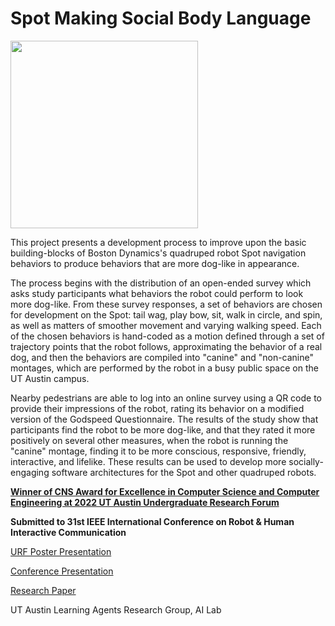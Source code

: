 # Spot Making Social Body Language

<img src="https://d33wubrfki0l68.cloudfront.net/dd322f87de0e52e2cf381e96d4392b135b6dca61/8fd3c/_images/spotframes.png" width="300">

This project presents a development process to improve upon the basic building-blocks of Boston Dynamics's quadruped robot Spot navigation behaviors to produce behaviors that are more dog-like in appearance. 

The process begins with the distribution of an open-ended survey which asks study participants what behaviors the robot could perform to look more dog-like. From these survey responses, a set of behaviors are chosen for development on the Spot: tail wag, play bow, sit, walk in circle, and spin, as well as matters of smoother movement and varying walking speed. Each of the chosen behaviors is hand-coded as a motion defined through a set of trajectory points that the robot follows, approximating the behavior of a real dog, and then the behaviors are compiled into "canine" and "non-canine" montages, which are performed by the robot in a busy public space on the UT Austin campus. 

Nearby pedestrians are able to log into an online survey using a QR code to provide their impressions of the robot, rating its behavior on a modified version of the Godspeed Questionnaire. The results of the study show that participants find the robot to be more dog-like, and that they rated it more positively on several other measures, when the robot is running the "canine" montage, finding it to be more conscious, responsive, friendly, interactive, and lifelike. These results can be used to develop more socially-engaging software architectures for the Spot and other quadruped robots.

[**Winner of CNS Award for Excellence in Computer Science and Computer Engineering at 2022 UT Austin Undergraduate Research Forum**](https://cns.utexas.edu/tides/undergraduate/undergraduate-research-forum/awards-honors)

**Submitted to 31st IEEE International Conference on Robot & Human Interactive Communication**

[URF Poster Presentation](https://airtable.com/shrZsf4TrtxkhNjdK/tbla1OFoYYmKZqOAW/viwz3jLFBDBuN9kb4/recLgqh8tXXw21EAT/fldVUgrgViRCaeOmc/attVva23KNjNylmKT)

[Conference Presentation](
https://docs.google.com/presentation/d/1DMjsoGu7AeB01ksL1d4BbpiFfofgNHopHR6yB1G53lk/edit?usp=sharing)

[Research Paper](https://github.com/r-bhalani/spot_social_body_language/blob/dd0333d2f3c3bf1ca755b61ba567a4808f391722/Spot%20Making%20Social%20Body%20Language.pdf)

UT Austin Learning Agents Research Group, AI Lab

